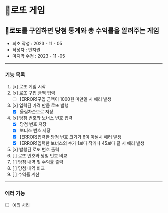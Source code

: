 🎱로또 게임
=======
🎱로또를 구입하면 당첨 통계와 총 수익률을 알려주는 게임
-------------
* 최초 작성 : 2023 - 11 - 05
* 작성자 : 안지원
* 마지막 수정 : 2023 - 11 -05
--------------
### 기능 목록
1. [x] 로또 게임 시작
2. [x] 로또 구입 금액 입력
   * [ ] [ERROR]구입 금액이 1000원 미만일 시 에러 발생
3. [x] 입력된 가격 만큼 로또 발행
   * [x] 올림차순으로 저장
4. [x] 당첨 번호와 보너스 번호 입력
   * [x] 당첨 번호 저장
   * [x] 보너스 번호 저장
   * [x] [ERROR]입력한 당첨 번호 크기가 6이 아닐시 에러 발생
   * [x] [ERROR]입력한 보너스의 수가 1보다 작거나 45보다 클 시 에러 발생
5. [x] 발행된 로또 번호 출력
6. [ ] 로또 번호와 당첨 번호 비교
7. [ ] 당첨 내역 및 수익률 출력
8. [ ] 당첨 내역 비교
9. [ ] 수익률 계산

-----
### 에러 기능
- [ ] 예외 처리